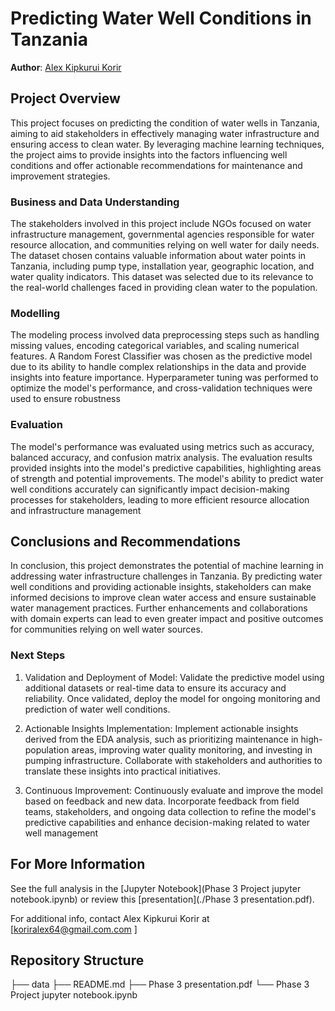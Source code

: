 # Predicting Water Well Conditions in Tanzania 

**Author**: [Alex Kipkurui Korir](mailto:alex.korir@student.moringaschool.com )

## Project Overview

This project focuses on predicting the condition of water wells in Tanzania, aiming to aid stakeholders in effectively managing water infrastructure and ensuring access to clean water. By leveraging machine learning techniques, the project aims to provide insights into the factors influencing well conditions and offer actionable recommendations for maintenance and improvement strategies.

### Business and Data Understanding

The stakeholders involved in this project include NGOs focused on water infrastructure management, governmental agencies responsible for water resource allocation, and communities relying on well water for daily needs. The dataset chosen contains valuable information about water points in Tanzania, including pump type, installation year, geographic location, and water quality indicators. This dataset was selected due to its relevance to the real-world challenges faced in providing clean water to the population.

### Modelling
The modeling process involved data preprocessing steps such as handling missing values, encoding categorical variables, and scaling numerical features. A Random Forest Classifier was chosen as the predictive model due to its ability to handle complex relationships in the data and provide insights into feature importance. Hyperparameter tuning was performed to optimize the model's performance, and cross-validation techniques were used to ensure robustness


### Evaluation
The model's performance was evaluated using metrics such as accuracy, balanced accuracy, and confusion matrix analysis. The evaluation results provided insights into the model's predictive capabilities, highlighting areas of strength and potential improvements. The model's ability to predict water well conditions accurately can significantly impact decision-making processes for stakeholders, leading to more efficient resource allocation and infrastructure management

## **Conclusions and Recommendations**

In conclusion, this project demonstrates the potential of machine learning in addressing water infrastructure challenges in Tanzania. By predicting water well conditions and providing actionable insights, stakeholders can make informed decisions to improve clean water access and ensure sustainable water management practices. Further enhancements and collaborations with domain experts can lead to even greater impact and positive outcomes for communities relying on well water sources.

### Next Steps

1. Validation and Deployment of Model: Validate the predictive model using additional datasets or real-time data to ensure its accuracy and reliability. Once validated, deploy the model for ongoing monitoring and prediction of water well conditions.

2. Actionable Insights Implementation: Implement actionable insights derived from the EDA analysis, such as prioritizing maintenance in high-population areas, improving water quality monitoring, and investing in pumping infrastructure. Collaborate with stakeholders and authorities to translate these insights into practical initiatives.

3. Continuous Improvement: Continuously evaluate and improve the model based on feedback and new data. Incorporate feedback from field teams, stakeholders, and ongoing data collection to refine the model's predictive capabilities and enhance decision-making related to water well management

## For More Information

See the full analysis in the [Jupyter Notebook](Phase 3 Project jupyter notebook.ipynb) or review this [presentation](./Phase 3 presentation.pdf).

For additional info, contact Alex Kipkurui Korir at [koriralex64@gmail.com.com ] 



## Repository Structure

├── data
├── README.md
├── Phase 3 presentation.pdf
└── Phase 3 Project jupyter notebook.ipynb


